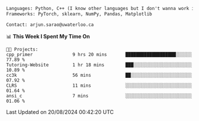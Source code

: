 ```txt
Languages: Python, C++ (I know other languages but I don't wanna work in em)
Frameworks: PyTorch, sklearn, NumPy, Pandas, Matplotlib

Contact: arjun.sarao@uwaterloo.ca
```

<!--START_SECTION:waka-->
📊 **This Week I Spent My Time On** 

```text
🐱‍💻 Projects: 
cpp_primer               9 hrs 20 mins       ███████████████████░░░░░░   77.89 % 
Tutoring-Website         1 hr 18 mins        ███░░░░░░░░░░░░░░░░░░░░░░   10.89 % 
cc3k                     56 mins             ██░░░░░░░░░░░░░░░░░░░░░░░   07.92 % 
CLRS                     11 mins             ░░░░░░░░░░░░░░░░░░░░░░░░░   01.64 % 
ansi_c                   7 mins              ░░░░░░░░░░░░░░░░░░░░░░░░░   01.06 % 
```


 Last Updated on 20/08/2024 00:42:20 UTC
<!--END_SECTION:waka-->

